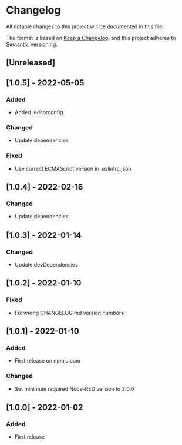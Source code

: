 # Changelog
All notable changes to this project will be documented in this file.

The format is based on [Keep a Changelog](https://keepachangelog.com/en/1.0.0/),
and this project adheres to [Semantic Versioning](https://semver.org/spec/v2.0.0.html).

## [Unreleased]

## [1.0.5] - 2022-05-05
### Added
- Added .editorconfig

### Changed
- Update dependencies

### Fixed
- Use correct ECMAScript version in .eslintrc.json

## [1.0.4] - 2022-02-16
### Changed
- Update dependencies

## [1.0.3] - 2022-01-14
### Changed
- Update devDependencies

## [1.0.2] - 2022-01-10
### Fixed
- Fix wrong CHANGELOG.md version numbers

## [1.0.1] - 2022-01-10
### Added
- First release on npmjs.com

### Changed
- Set minimum required Node-RED version to 2.0.0

## [1.0.0] - 2022-01-02
### Added
- First release
